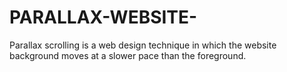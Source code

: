 # PARALLAX-WEBSITE-
Parallax scrolling is a web design technique in which the website background moves at a slower pace than the foreground. 
